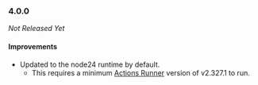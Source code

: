 ### 4.0.0

_Not Released Yet_

#### Improvements

- Updated to the node24 runtime by default.
    - This requires a minimum [Actions Runner](https://github.com/actions/runner/releases/tag/v2.327.1)
      version of v2.327.1 to run.